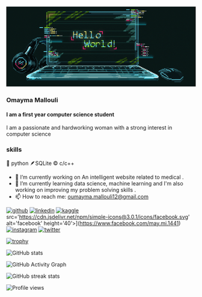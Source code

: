 ![Design and Development](https://github.com/oumayma-mallouli/oumayma-mallouli/blob/main/copie.gif)
###  Omayma Mallouli


#### I am  a first year computer science student 



I am a passionate and hardworking woman with a strong interest in computer science



### skills



🐍 python 🪶SQLite  ©️ c/c++

- 🔭 I’m currently working on An intelligent website related to medical . 
- 🌱 I’m currently learning data science, machine learning and I'm  also working on improving my problem solving skills . 
- 📫 How to reach me: oumayma.mallouli12@gmail.com 


[<img src='https://cdn.jsdelivr.net/npm/simple-icons@3.0.1/icons/github.svg' alt='github' height='40'>](https://github.com/oumayma-mallouli)  [<img src='https://cdn.jsdelivr.net/npm/simple-icons@3.0.1/icons/linkedin.svg' alt='linkedin' height='40'>](https://www.linkedin.com/in/oumayma-mallouli-aa50b622a/)  [<img
src='https://cdn.jsdelivr.net/npm/simple-icons@3.0.1/icons/kaggle.svg' alt='kaggle' height='40'>](https://www.kaggle.com/oumaymamallouli)  
src='https://cdn.jsdelivr.net/npm/simple-icons@3.0.1/icons/facebook.svg' alt='facebook' height='40'>](https://www.facebook.com/may.mi.1441)  [<img src='https://cdn.jsdelivr.net/npm/simple-icons@3.0.1/icons/instagram.svg' alt='instagram' height='40'>](https://www.instagram.com/ma_oumayma12/)  [<img src='https://cdn.jsdelivr.net/npm/simple-icons@3.0.1/icons/twitter.svg' alt='twitter' height='40'>](https://twitter.com/OumaymaMallouli)  


[![trophy](https://github-profile-trophy.vercel.app/?username=oumayma-mallouli)](https://github.com/ryo-ma/github-profile-trophy)

![GitHub stats](https://github-readme-stats.vercel.app/api?username=oumayma-mallouli&show_icons=true)  

![GitHub Activity Graph](https://activity-graph.herokuapp.com/graph?username=oumayma-mallouli)  

![GitHub streak stats](https://streak-stats.demolab.com/?user=oumayma-mallouli)  

![Profile views](https://gpvc.arturio.dev/oumayma-mallouli)  
